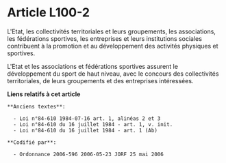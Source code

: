 # Article L100-2

L'Etat, les collectivités territoriales et leurs groupements, les associations, les fédérations sportives, les entreprises et
leurs institutions sociales contribuent à la promotion et au développement des activités physiques et sportives.

L'Etat et les associations et fédérations sportives assurent le développement du sport de haut niveau, avec le concours des
collectivités territoriales, de leurs groupements et des entreprises intéressées.

**Liens relatifs à cet article**

	**Anciens textes**:

	  - Loi n°84-610 1984-07-16 art. 1, alinéas 2 et 3
	  - Loi n°84-610 du 16 juillet 1984 - art. 1, v. init.
	  - Loi n°84-610 du 16 juillet 1984 - art. 1 (Ab)

	**Codifié par**:

	  - Ordonnance 2006-596 2006-05-23 JORF 25 mai 2006
